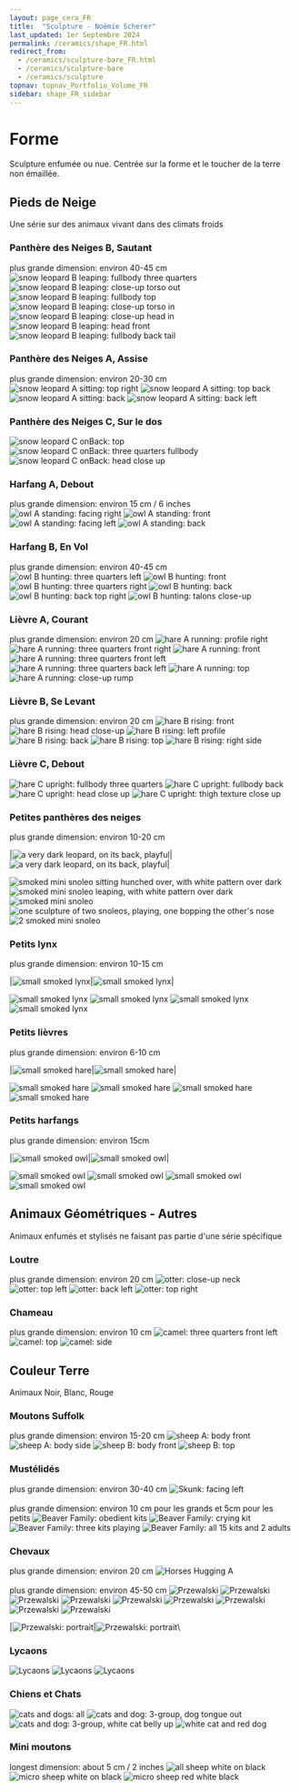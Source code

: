 ```yaml
---
layout: page_cera_FR
title:  "Sculpture - Noémie Scherer"
last_updated: 1er Septembre 2024
permalink: /ceramics/shape_FR.html
redirect_from: 
  - /ceramics/sculpture-bare_FR.html
  - /ceramics/sculpture-bare
  - /ceramics/sculpture
topnav: topnav_Portfolio_Volume_FR
sidebar: shape_FR_sidebar
---
```


# Forme
Sculpture enfumée ou nue. Centrée sur la forme et le toucher de la terre non émaillée.

## Pieds de Neige
Une série sur des animaux vivant dans des climats froids
### Panthère des Neiges B, Sautant
plus grande dimension: environ 40-45 cm
![snow leopard B leaping: fullbody three quarters](/assets/art/ceramics/AVA2593_wm_glazed.jpg)
![snow leopard B leaping: close-up torso out](/assets/art/ceramics/AVA2592_wm_glazed.jpg)
![snow leopard B leaping: fullbody top](/assets/art/ceramics/AVA2590_wm_glazed.jpg)
![snow leopard B leaping: close-up torso in](/assets/art/ceramics/AVA2601_wm_glazed.jpg)
![snow leopard B leaping: close-up head in](/assets/art/ceramics/AVA2602_wm_glazed.jpg)
![snow leopard B leaping: head front](/assets/art/ceramics/AVA2564_wm_glazed.jpg)
![snow leopard B leaping: fullbody back tail](/assets/art/ceramics/AVA2605_wm_glazed.jpg)
### Panthère des Neiges A, Assise
plus grande dimension: environ 20-30 cm
![snow leopard A sitting: top right](/assets/art/ceramics/AVA2729_wm_glazed.jpg)
![snow leopard A sitting: top back](/assets/art/ceramics/AVA2739_wm_glazed.jpg)
![snow leopard A sitting: back](/assets/art/ceramics/AVA2763_wm_glazed.jpg)
![snow leopard A sitting: back left](/assets/art/ceramics/AVA2749_wm_glazed.jpg)
### Panthère des Neiges C, Sur le dos
![snow leopard C onBack: top](/assets/art/ceramics/IMG_1245_wm_def_gla.jpg)
![snow leopard C onBack: three quarters fullbody](/assets/art/ceramics/IMG_1283_wm_def_gla.jpg)
![snow leopard C onBack: head close up](/assets/art/ceramics/IMG_1296_wm_def_gla.jpg)

### Harfang A, Debout  
plus grande dimension: environ 15 cm / 6 inches
![owl A standing: facing right](/assets/art/ceramics/IMG_0664_wm_glazed.jpg)
![owl A standing: front](/assets/art/ceramics/IMG_0665_wm_glazed.jpg)
![owl A standing: facing left](/assets/art/ceramics/IMG_0666_wm_glazed.jpg)
![owl A standing: back](/assets/art/ceramics/IMG_0667_wm_glazed.jpg)
### Harfang B, En Vol  
plus grande dimension: environ 40-45 cm
![owl B hunting: three quarters left](/assets/art/ceramics/AVA2624_wm_glazed.jpg)
![owl B hunting: front](/assets/art/ceramics/AVA2622_wm_glazed.jpg)
![owl B hunting: three quarters right](/assets/art/ceramics/AVA2617_wm_glazed.jpg)
![owl B hunting: back](/assets/art/ceramics/AVA2628_wm_glazed.jpg)
![owl B hunting: back top right](/assets/art/ceramics/AVA2633_wm_glazed.jpg)
![owl B hunting: talons close-up](/assets/art/ceramics/AVA2626_wm_glazed.jpg)

### Lièvre A, Courant  
plus grande dimension: environ 20 cm
![hare A running: profile right](/assets/art/ceramics/AVA2679_wm_glazed.jpg)
![hare A running: three quarters front right](/assets/art/ceramics/AVA2664_wm_glazed.jpg)
![hare A running: front](/assets/art/ceramics/AVA2657_wm_glazed.jpg)
![hare A running: three quarters front left](/assets/art/ceramics/AVA2641_wm_glazed.jpg)
![hare A running: three quarters back left](/assets/art/ceramics/AVA2645_wm_glazed.jpg)
![hare A running: top](/assets/art/ceramics/AVA2648_wm_glazed.jpg)
![hare A running: close-up rump](/assets/art/ceramics/AVA2670_wm_glazed.jpg)
### Lièvre B, Se Levant
plus grande dimension: environ 20 cm
![hare B rising: front](/assets/art/ceramics/AVA2680_wm_glazed.jpg)
![hare B rising: head close-up](/assets/art/ceramics/AVA2692_wm_glazed.jpg)
![hare B rising: left profile](/assets/art/ceramics/AVA2687_wm_glazed.jpg)
![hare B rising: back](/assets/art/ceramics/AVA2685_wm_glazed.jpg)
![hare B rising: top](/assets/art/ceramics/AVA2699_wm_glazed.jpg)
![hare B rising: right side](/assets/art/ceramics/AVA2708_wm_glazed.jpg)
### Lièvre C, Debout
![hare C upright: fullbody three quarters](/assets/art/ceramics/IMG_1115.JPG_wm_def_glazed.jpg)
![hare C upright: fullbody back](/assets/art/ceramics/IMG_1124.JPG_wm_def_glazed.jpg)
![hare C upright: head close up](/assets/art/ceramics/IMG_1119.JPG_wm_def_glazed.jpg)
![hare C upright: thigh texture close up](/assets/art/ceramics/IMG_1114.JPG_wm_def_glazed.jpg)

### Petites panthères des neiges
plus grande dimension: environ 10-20 cm

|![a very dark leopard, on its back, playful](/assets/art/ceramics/IMG_1298_wm_def_gla.jpg)|![a very dark leopard, on its back, playful](/assets/art/ceramics/IMG_1301_wm_def_gla.jpg)|

![smoked mini snoleo sitting hunched over, with white pattern over dark](/assets/art/ceramics/IMG_1314_wm_def_gla.jpg)
![smoked mini snoleo leaping, with white pattern over dark](/assets/art/ceramics/IMG_1309_wm_def_gla.jpg)
![smoked mini snoleo](/assets/art/ceramics/IMG_1300-1_wm_def_gla.jpg)
![one sculpture of two snoleos, playing, one bopping the other's nose](/assets/art/ceramics/IMG_0733_wm_glazed.jpg)
![2 smoked mini snoleo](/assets/art/ceramics/IMG_1198_wm_def_glazed.jpg)

### Petits lynx
plus grande dimension: environ 10-15 cm

|![small smoked lynx](/assets/art/ceramics/IMG_1483_wm_gla_def.jpg)|![small smoked lynx](/assets/art/ceramics/IMG_1477_wm_gla_def.jpg)|

![small smoked lynx](/assets/art/ceramics/IMG_1491_wm_gla_def.jpg)
![small smoked lynx](/assets/art/ceramics/IMG_1461_wm_gla_def.jpg)
![small smoked lynx](/assets/art/ceramics/IMG_1505_wm_gla_def.jpg)
![small smoked lynx](/assets/art/ceramics/IMG_1492_wm_gla_def.jpg)

### Petits lièvres
plus grande dimension: environ 6-10 cm

|![small smoked hare](/assets/art/ceramics/IMG_1571_wm_gla_def.jpg)|![small smoked hare](/assets/art/ceramics/IMG_1572_wm_gla_def.jpg)|

![small smoked hare](/assets/art/ceramics/IMG_1557_wm_gla_def.jpg)
![small smoked hare](/assets/art/ceramics/IMG_1472_wm_gla_def.jpg)
![small smoked hare](/assets/art/ceramics/IMG_1601_wm_gla_def.jpg)
![small smoked hare](/assets/art/ceramics/IMG_1612_wm_gla_def.jpg)

### Petits harfangs
plus grande dimension: environ 15cm

|![small smoked owl](/assets/art/ceramics/IMG_1539_wm_gla_def.jpg)|![small smoked owl](/assets/art/ceramics/IMG_1537_wm_gla_def.jpg)|

![small smoked owl](/assets/art/ceramics/IMG_1540_wm_gla_def.jpg)
![small smoked owl](/assets/art/ceramics/IMG_1866_wm_gla_def.jpg)
![small smoked owl](/assets/art/ceramics/IMG_1830_wm_gla_def.jpg)
![small smoked owl](/assets/art/ceramics/IMG_1838_wm_gla_def.jpg)

## Animaux Géométriques - Autres
Animaux enfumés et stylisés ne faisant pas partie d'une série spécifique
### Loutre
plus grande dimension: environ 20 cm
![otter: close-up neck](/assets/art/ceramics/AVA2835_wm_glazed.jpg)
![otter: top left](/assets/art/ceramics/AVA2827_wm_glazed.jpg)
![otter: back left](/assets/art/ceramics/AVA2851_wm_glazed.jpg)
![otter: top right](/assets/art/ceramics/AVA2830_wm_glazed.jpg)
### Chameau
plus grande dimension: environ 10 cm
![camel: three quarters front left](/assets/art/ceramics/AVA2792_wm_glazed.jpg)
![camel: top](/assets/art/ceramics/AVA2800_wm_glazed.jpg)
![camel: side](/assets/art/ceramics/AVA2805_wm_glazed.jpg)

## Couleur Terre
Animaux Noir, Blanc, Rouge
### Moutons Suffolk
plus grande dimension: environ 15-20 cm
![sheep A: body front](/assets/art/ceramics/AVA2773_wm-id_glazed.jpg)
![sheep A: body side](/assets/art/ceramics/AVA2776_wm-id_glazed.jpg)
![sheep B: body front](/assets/art/ceramics/AVA2768_wm-id_glazed.jpg)
![sheep B: top](/assets/art/ceramics/AVA2770_wm-id_glazed.jpg)
### Mustélidés
plus grande dimension: environ 30-40 cm
![Skunk: facing left](/assets/art/ceramics/IMG_0641_wm_glazed.jpg)\
\
plus grande dimension: environ 10 cm pour les grands et 5cm pour les petits
![Beaver Family: obedient kits](/assets/art/ceramics/IMG_0625_wm_glazed.jpg)
![Beaver Family: crying kit](/assets/art/ceramics/IMG_0628_wm_glazed.jpg)
![Beaver Family: three kits playing](/assets/art/ceramics/IMG_0629_wm_glazed.jpg)
![Beaver Family: all 15 kits and 2 adults](/assets/art/ceramics/IMG_0671_montage_wm_glazed.jpg)

### Chevaux
plus grande dimension: environ 20 cm
![Horses Hugging A](/assets/art/ceramics/IMG_0652_wm_glazed.jpg)\
\
plus grande dimension: environ 45-50 cm
![Przewalski](/assets/art/ceramics/IMG_1788_wm_gla_def.jpg)
![Przewalski](/assets/art/ceramics/IMG_1789_wm_gla_def.jpg)
![Przewalski](/assets/art/ceramics/IMG_1794_wm_gla_def.jpg)
![Przewalski](/assets/art/ceramics/IMG_1796_wm_gla_def.jpg)
![Przewalski](/assets/art/ceramics/IMG_1800_wm_gla_def.jpg)
![Przewalski](/assets/art/ceramics/IMG_1807_wm_gla_def.jpg)
![Przewalski](/assets/art/ceramics/IMG_1813_wm_gla_def.jpg)
![Przewalski](/assets/art/ceramics/IMG_1814_wm_gla_def.jpg)
![Przewalski](/assets/art/ceramics/IMG_1817_wm_gla_def.jpg)

|![Przewalski: portrait](/assets/art/ceramics/IMG_1792_wm_gla_def.jpg)|![Przewalski: portrait](/assets/art/ceramics/IMG_1812_wm_gla_def.jpg)\

### Lycaons
![Lycaons](/assets/art/ceramics/IMG_1821_wm_gla_def.jpg)
![Lycaons](/assets/art/ceramics/IMG_1822_wm_gla_def.jpg)
![Lycaons](/assets/art/ceramics/IMG_1819_wm_gla_def.jpg)

### Chiens et Chats
![cats and dogs: all](/assets/art/ceramics/AVA2865_wm_glazed.jpg)
![cats and dog: 3-group, dog tongue out](/assets/art/ceramics/lulial02_glazed.jpg)
![cats and dog: 3-group, white cat belly up](/assets/art/ceramics/lulial01_glazed.jpg)
![white cat and red dog](/assets/art/ceramics/lual03_glazed.jpg)

### Mini moutons
longest dimension: about 5 cm / 2 inches
![all sheep white on black](/assets/art/ceramics/AVA2778_wm_glazed.jpg)
![micro sheep white on black](/assets/art/ceramics/AVA2788_wm_glazed.jpg)
![micro sheep red white black](/assets/art/ceramics/IMG_0996_wm.jpg)
